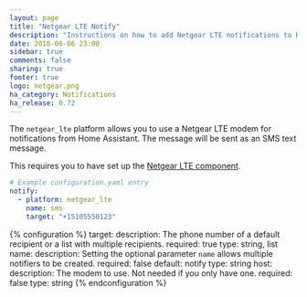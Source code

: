 ```yaml
---
layout: page
title: "Netgear LTE Notify"
description: "Instructions on how to add Netgear LTE notifications to Home Assistant."
date: 2018-06-06 23:00
sidebar: true
comments: false
sharing: true
footer: true
logo: netgear.png
ha_category: Notifications
ha_release: 0.72
---
```


The `netgear_lte` platform allows you to use a Netgear LTE modem for notifications from Home Assistant. The message will be sent as an SMS text message.

This requires you to have set up the [Netgear LTE component](/components/netgear_lte/).

```yaml
# Example configuration.yaml entry
notify:
  - platform: netgear_lte
    name: sms
    target: "+15105550123"
```

{% configuration %}
target:
    description: The phone number of a default recipient or a list with multiple recipients.
    required: true
    type: string, list
name:
    description: Setting the optional parameter `name` allows multiple notifiers to be created.
    required: false
    default: notify
    type: string
host:
    description: The modem to use. Not needed if you only have one.
    required: false
    type: string
{% endconfiguration %}
